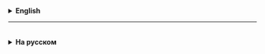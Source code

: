 <details>
  <summary style="cursor: pointer;"><b>English</b></summary>

# Introduction to Multithreading in Java

## 1. What are Threads in Java?
A thread is the smallest unit of execution in a program. Java supports multithreading, allowing multiple tasks to be executed in parallel.

### Advantages of Multithreading
- **Increased Performance**: Multithreading enables parallel execution, reducing overall execution time.
- **Better CPU Utilization**: Allows efficient use of processor resources.
- **More Responsive Applications**: GUI applications remain responsive during long-running operations.
- **Improved Management of Complex Tasks**: Useful for real-time data processing, network operations, and parallel tasks.

## 2. Creating Threads in Java
There are two ways to create threads in Java:

### 2.1. Implementing the `Runnable` Interface
```java
class MyRunnable implements Runnable {
    @Override
    public void run() {
        System.out.println("Thread running: " + Thread.currentThread().getName());
    }
}

public class RunnableExample {
    public static void main(String[] args) {
        Thread thread = new Thread(new MyRunnable());
        thread.start();
    }
}
```
**Advantage:** Allows extending another class.

### 2.2. Extending the `Thread` Class
```java
class MyThread extends Thread {
    @Override
    public void run() {
        System.out.println("Thread running: " + getName());
    }
}

public class ThreadExample {
    public static void main(String[] args) {
        MyThread thread = new MyThread();
        thread.start();
    }
}
```
**Advantage:** Easier implementation if no other class needs to be extended.

## 3. Thread Management

### 3.1. Thread Control Methods
| Method | Description |
|--------|------------|
| `start()` | Starts the thread |
| `run()` | Defines the code executed by the thread |
| `sleep(ms)` | Suspends the thread for a specified time |
| `join()` | Waits for another thread to complete |
| `interrupt()` | Interrupts a running thread |
| `setDaemon(true/false)` | Sets the thread as a background (daemon) thread |
| `isAlive()` | Checks if the thread is currently running |

Example using `sleep()`:
```java
class SleepExample {
    public static void main(String[] args) {
        Thread thread = new Thread(() -> {
            try {
                System.out.println("Thread started");
                Thread.sleep(2000);
                System.out.println("Thread finished");
            } catch (InterruptedException e) {
                System.out.println("Thread was interrupted");
            }
        });
        thread.start();
    }
}
```

## 4. Multithreading Issues
- **Race Condition** – Incorrect results due to parallel access to shared data.
- **Shared Resource Access** – Requires `synchronized`, `Lock`, or `Concurrent` API to prevent conflicts.
- **Deadlock** – Situation where threads block each other and cannot proceed.
- **Starvation** – A thread receives insufficient CPU time due to higher-priority threads.
- **Livelock** – Threads keep changing states without making progress.

## 5. Thread Synchronization
To prevent conflicts when accessing shared resources, use `synchronized`:
```java
class Counter {
    private int count = 0;
    
    public synchronized void increment() {
        count++;
    }
    
    public int getCount() {
        return count;
    }
}
```
Alternatively, use `ReentrantLock`:
```java
import java.util.concurrent.locks.ReentrantLock;

class Counter {
    private int count = 0;
    private final ReentrantLock lock = new ReentrantLock();

    public void increment() {
        lock.lock();
        try {
            count++;
        } finally {
            lock.unlock();
        }
    }
}
```

## 6. Thread Pool (Thread Pooling)
Creating and destroying threads can be costly. `ExecutorService` allows efficient thread pool management:
```java
import java.util.concurrent.ExecutorService;
import java.util.concurrent.Executors;

public class ThreadPoolExample {
    public static void main(String[] args) {
        ExecutorService executor = Executors.newFixedThreadPool(3);

        for (int i = 0; i < 5; i++) {
            executor.execute(() -> {
                System.out.println("Thread running: " + Thread.currentThread().getName());
            });
        }
        executor.shutdown();
    }
}
```
**Advantages of Thread Pooling:**
- Limits the number of threads.
- Reduces overhead for thread creation/destruction.
- Improves resource management.

## Conclusion
Multithreading in Java is a powerful tool for improving performance, but it requires careful thread management and synchronization. `Thread` and `Runnable` are suitable for simple tasks, while `ExecutorService` and `Concurrent` API are recommended for more complex scenarios.


</details>

<hr>

<details style="padding-top: 18px">
  <summary style="cursor: pointer;"><b>На русском</b></summary>

# Введение в многопоточность в Java

## 1. Что такое потоки (Threads) в Java?
Поток (Thread) — это наименьшая единица выполнения в программе. Java поддерживает многопоточность, позволяя выполнять несколько задач параллельно.

### Преимущества многопоточности
- **Повышенная производительность**: многопоточные программы могут выполнять несколько задач одновременно, что снижает общее время выполнения.
- **Оптимальное использование ресурсов процессора**: многопоточность позволяет загружать процессор более эффективно.
- **Более отзывчивые приложения**: многопоточные программы (например, GUI-приложения) остаются отзывчивыми во время выполнения длительных операций.
- **Лучшее управление сложными задачами**: например, обработка данных в реальном времени, сетевое взаимодействие и другие параллельные задачи.

## 2. Создание потоков в Java
В Java есть два способа создания потоков:

### 2.1. Реализация интерфейса `Runnable`
```java
class MyRunnable implements Runnable {
    @Override
    public void run() {
        System.out.println("Поток выполняется: " + Thread.currentThread().getName());
    }
}

public class RunnableExample {
    public static void main(String[] args) {
        Thread thread = new Thread(new MyRunnable());
        thread.start();
    }
}
```
**Преимущество:** Позволяет использовать наследование от других классов.

### 2.2. Наследование от класса `Thread`
```java
class MyThread extends Thread {
    @Override
    public void run() {
        System.out.println("Поток выполняется: " + getName());
    }
}

public class ThreadExample {
    public static void main(String[] args) {
        MyThread thread = new MyThread();
        thread.start();
    }
}
```
**Преимущество:** Более простая реализация, если не требуется наследовать другой класс.

## 3. Управление потоками

### 3.1. Методы управления потоками
| Метод | Описание |
|--------|----------|
| `start()` | Запускает поток |
| `run()` | Определяет код, который выполняется в потоке |
| `sleep(ms)` | Приостанавливает поток на указанное время |
| `join()` | Ожидает завершения другого потока |
| `interrupt()` | Прерывает выполнение потока |
| `setDaemon(true/false)` | Устанавливает поток как фоновый (демон) |
| `isAlive()` | Проверяет, выполняется ли поток в данный момент |

Пример использования `sleep()`:
```java
class SleepExample {
    public static void main(String[] args) {
        Thread thread = new Thread(() -> {
            try {
                System.out.println("Поток запущен");
                Thread.sleep(2000);
                System.out.println("Поток завершился");
            } catch (InterruptedException e) {
                System.out.println("Поток был прерван");
            }
        });
        thread.start();
    }
}
```

## 4. Проблемы многопоточности
- **Состояние гонки (Race condition)** – некорректные результаты из-за параллельного доступа к данным.
- **Доступ к общим ресурсам** – использование `synchronized`, `Lock` или `Concurrent` API для предотвращения конфликтов.
- **Взаимная блокировка (Deadlock)** – ситуация, когда потоки блокируют друг друга и не могут продолжить выполнение.
- **Голодание (Starvation)** – один поток получает недостаточно процессорного времени из-за приоритета других потоков.
- **Спин-блокировка (Livelock)** – потоки постоянно меняют состояние, но не выполняют полезной работы.

## 5. Синхронизация потоков
Для предотвращения конфликтов при доступе к общим ресурсам используется `synchronized`:
```java
class Counter {
    private int count = 0;
    
    public synchronized void increment() {
        count++;
    }
    
    public int getCount() {
        return count;
    }
}
```
Альтернативой является использование `ReentrantLock`:
```java
import java.util.concurrent.locks.ReentrantLock;

class Counter {
    private int count = 0;
    private final ReentrantLock lock = new ReentrantLock();

    public void increment() {
        lock.lock();
        try {
            count++;
        } finally {
            lock.unlock();
        }
    }
}
```

## 6. Пул потоков (Thread Pool)
Создание и уничтожение потоков может быть затратным. `ExecutorService` позволяет управлять пулами потоков:
```java
import java.util.concurrent.ExecutorService;
import java.util.concurrent.Executors;

public class ThreadPoolExample {
    public static void main(String[] args) {
        ExecutorService executor = Executors.newFixedThreadPool(3);

        for (int i = 0; i < 5; i++) {
            executor.execute(() -> {
                System.out.println("Поток выполняется: " + Thread.currentThread().getName());
            });
        }
        executor.shutdown();
    }
}
```
**Преимущества пула потоков:**
- Позволяет ограничить количество потоков.
- Уменьшает накладные расходы на создание/уничтожение потоков.
- Улучшает управление ресурсами.

## Заключение
Многопоточное программирование в Java – мощный инструмент для повышения производительности, но требует правильного управления потоками и синхронизации данных. Для простых задач подходят `Thread` и `Runnable`, а для сложных – `ExecutorService` и `Concurrent` API.





</details>
